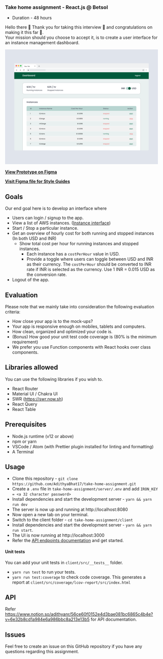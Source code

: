 ### Take home assignment - React.js @ Betsol

- Duration - 48 hours

Hello there 👋 Thank you for taking this interview 🙏 and congratulations on making it this far 🎉.  
Your mission should you choose to accept it, is to create a user interface for an instance management dashboard.

![Instances USD](/mockups/instances-usd.png)

[**View Prototype on Figma**](https://www.figma.com/proto/K8O85fQvyMgMRo40nyZ1LD/Take-home-assignment-Betsol?node-id=1%3A157&scaling=min-zoom)

[**Visit Figma file for Style Guides**](https://www.figma.com/file/K8O85fQvyMgMRo40nyZ1LD/Take-home-assignment-Betsol?node-id=1%3A157)

## Goals

Our end goal here is to develop an interface where

- Users can login / signup to the app.
- View a list of AWS instances. ([Instance interface](https://www.notion.so/adithyanr/Instance-interface-9a2283e449474dbf81b90d42ce5afb12))
- Start / Stop a particular instance.
- Get an overview of hourly cost for both running and stopped instances (In both USD and INR)
  - Show total cost per hour for running instances and stopped instances.
    - Each instance has a `costPerHour` value in USD.
    - Provide a toggle where users can toggle between USD and INR as their currency. The `costPerHour` should be converted to INR rate if INR is selected as the currency. Use 1 INR = 0.015 USD as the conversion rate.
- Logout of the app.

## Evaluation

Please note that we mainly take into consideration the following evaluation criteria:

- How close your app is to the mock-ups?
- Your app is responsive enough on mobiles, tablets and computers.
- How clean, organized and optimized your code is.
- (Bonus) How good your unit test code coverage is (80% is the minimum requirement)
- We prefer you use Function components with React hooks over class components.

## Libraries allowed

You can use the following libraries if you wish to.

- React Router
- Material UI / Chakra UI
- SWR (https://swr.now.sh)
- React Query
- React Table

## Prerequisites

- Node.js runtime (v12 or above)
- npm or yarn
- VSCode / Atom (with Prettier plugin installed for linting and formatting)
- A Terminal

## Usage

- Clone this repository - `git clone https://github.com/AdithyaBhat17/take-home-assignment.git`
- Create a `.env` file in `take-home-assignment/server/.env` and add
  `IRON_KEY = <a 32 character password>`
- Install dependencies and start the development server - `yarn && yarn run dev`
- The server is now up and running at http://localhost:8080
- Now open a new tab on your terminal.
- Switch to the client folder - `cd take-home-assignment/client`
- Install dependencies and start the development server - `yarn && yarn run start`.
- The UI is now running at http://localhost:3000
- Refer the [API endpoints documentation](https://www.notion.so/adithyanr/56ce60f0152e4d3bae081bc6865c4b4e?v=6e32b8cd1a984e6a986bbc8a213e13b5) and get started.

#### Unit tests

You can add your unit tests in `client/src/__tests__` folder.

- `yarn run test` to run your tests.
- `yarn run test:coverage` to check code coverage. This generates a report at `client/src/coverage/lcov-report/src/index.html`

## API

Refer https://www.notion.so/adithyanr/56ce60f0152e4d3bae081bc6865c4b4e?v=6e32b8cd1a984e6a986bbc8a213e13b5 for API documentation.

## Issues

Feel free to create an issue on this GitHub repository if you have any questions regarding this assignment.
